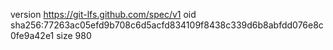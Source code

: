 version https://git-lfs.github.com/spec/v1
oid sha256:77263ac05efd9b708c6d5acfd834109f8438c339d6b8abfdd076e8c0fe9a42e1
size 980
